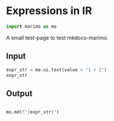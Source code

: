 
# Expressions in IR

```python {marimo}
import marimo as mo
```

A small test-page to test mkdocs-marimo.

## Input

```python {marimo}
expr_str = mo.ui.text(value = "1 + 2")
expr_str
```

## Output

```python {marimo}

mo.md(f"{expr_str}")
```
